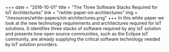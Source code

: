 +++
date = "2016-10-01"
title = "The Three Software Stacks Required for IoT Architectures"
link = "/white-paper-iot-architectures"
img = "/resources/white-papers/iot-architectures.png"
+++
In this white paper we look at the new technology requirements and architectures required for IoT solutions. It identifies three stacks of software required by any IoT solution and presents how open source communities, such as the Eclipse IoT community, are already supplying the critical software technology needed by IoT solution providers.